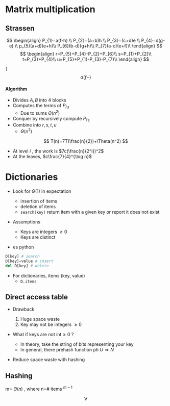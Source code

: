 # Matrix multiplication

## Strassen

$$
\begin{align}
P_{1}=a(f-h) \\
P_{2}=(a+b)h \\
P_{3}=(c+d)e \\
P_{4}=d(g-e) \\
p_{5}(a+d)(e+h)\\
P_{6}(b-d)(g+h)\\
P_{7}(a-c)(e+f)\\
\end{align}
$$
$$
\begin{align}
r=P_{5}+P_{4}-P_{2}+P_{6}\\
s=P_{1}+P_{2}\\
t=P_{3}+P_{4}\\
u=P_{5}+P_{1}-P_{3}-P_{7}\\
\end{align}
$$

*1*
$$
a(f-)
$$

#### Algorithm
- Divides $A,B$ into 4 blocks
- Computes the terms of $P_{i's}$
	- Due to sums $\Theta(n^2)$
- Conquer by recursively compute $P_{i's}$
- Combine into $r,s,t,u$
	- $\Theta(n^2)$

$$
T(n)=7T(\frac{n}{2})+\Theta(n^2)
$$
- At level $i$ , the work is $7c(\frac{n}{2^i})^2$
- At the leaves, $c\frac{7}{4}^{\log n}$ 

# Dictionaries

- Look for $\Theta(1)$ in expectation
	- insertion of items
	- deletion of items
	- `search(key)` return item with a given key or report it does not exist

- Assumptions
	- Keys are integers $\geq 0$
	- Keys are distinct

- es python
```python
D[key] # search
D[key]=value # insert
del D[key] # delete
```

- For dictionaries, items (key, value)
	- `D.items`

## Direct access table
- Drawback
	1. Huge space waste
	2. Key may not be integers $\geq 0$ 

- What if keys are not int$\geq 0$ ?
	- In theory, take the string of bits representing your key
	- In general, there prehash function ph $U\Rightarrow N$
- Reduce space waste with hashing

## Hashing
m= $\Theta(n)$ , where n=# items $^{m-1}$ 

$$
\forall 
$$